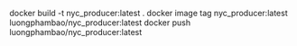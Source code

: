 docker build -t nyc_producer:latest .
docker image tag nyc_producer:latest luongphambao/nyc_producer:latest
docker push luongphambao/nyc_producer:latest